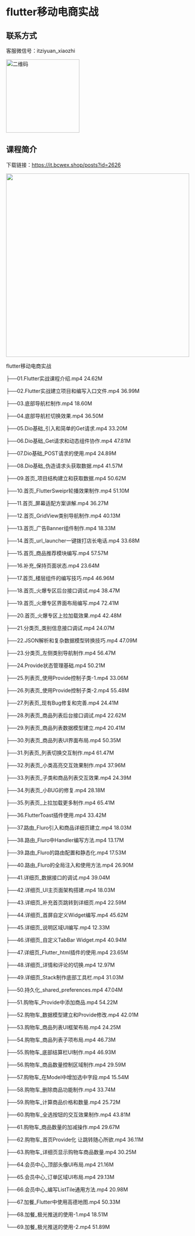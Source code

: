 # flutter移动电商实战

## 联系方式

客服微信号：itziyuan_xiaozhi

<img src="https://ziyuanyun.oss-cn-guangzhou.aliyuncs.com/common/20240614073449/666b82192834a.jpg" width="200" height="200" alt="二维码">

## 课程简介

下载链接：https://it.bcwex.shop/posts?id=2626

<img src="https://ziyuanyun.oss-cn-guangzhou.aliyuncs.com/yun/20240515184147/6644916b2dc22.jpg" width="500" alt="">

  flutter移动电商实战



 ├──01.Flutter实战课程介绍.mp4 24.62M

 ├──02.Flutter实战建立项目和编写入口文件.mp4 36.99M

 ├──03.底部导航栏制作.mp4 18.60M

 ├──04.底部导航栏切换效果.mp4 36.50M

 ├──05.Dio基础_引入和简单的Get请求.mp4 33.20M

 ├──06.Dio基础_Get请求和动态组件协作.mp4 47.81M

 ├──07.Dio基础_POST请求的使用.mp4 24.89M

 ├──08.Dio基础_伪造请求头获取数据.mp4 41.57M

 ├──09.首页_项目结构建立和获取数据.mp4 50.62M

 ├──10.首页_FlutterSweipr轮播效果制作.mp4 51.10M

 ├──11.首页_屏幕适配方案讲解.mp4 36.27M

 ├──12.首页_GridView类别导航制作.mp4 40.13M

 ├──13.首页_广告Banner组件制作.mp4 18.33M

 ├──14.首页_url_launcher一键拨打店长电话.mp4 33.68M

 ├──15.首页_商品推荐模块编写.mp4 57.57M

 ├──16.补充_保持页面状态.mp4 23.64M

 ├──17.首页_楼层组件的编写技巧.mp4 46.96M

 ├──18.首页_火爆专区后台接口调试.mp4 38.47M

 ├──19.首页_火爆专区界面布局编写.mp4 72.41M

 ├──20.首页_火爆专区上拉加载效果.mp4 42.48M

 ├──21.分类页_类别信息接口调试.mp4 24.07M

 ├──22.JSON解析和复杂数据模型转换技巧.mp4 47.09M

 ├──23.分类页_左侧类别导航制作.mp4 56.47M

 ├──24.Provide状态管理基础.mp4 50.21M

 ├──25.列表页_使用Provide控制子类-1.mp4 33.06M

 ├──26.列表页_使用Provide控制子类-2.mp4 55.48M

 ├──27.列表页_现有Bug修复和完善.mp4 24.41M

 ├──28.列表页_商品列表后台接口调试.mp4 22.62M

 ├──29.列表页_商品列表数据模型建立.mp4 20.41M

 ├──30.列表页_商品列表UI界面布局.mp4 50.35M

 ├──31.列表页_列表切换交互制作.mp4 61.47M

 ├──32.列表页_小类高亮交互效果制作.mp4 37.96M

 ├──33.列表页_子类和商品列表交互效果.mp4 24.39M

 ├──34.列表页_小BUG的修复.mp4 28.18M

 ├──35.列表页_上拉加载更多制作.mp4 65.41M

 ├──36.FlutterToast插件使用.mp4 33.42M

 ├──37.路由_Fluro引入和商品详细页建立.mp4 18.03M

 ├──38.路由_Fluro中Handler编写方法.mp4 13.17M

 ├──39.路由_Fluro的路由配置和静态化.mp4 17.53M

 ├──40.路由_Fluro的全局注入和使用方法.mp4 26.90M

 ├──41.详细页_数据接口的调试.mp4 39.04M

 ├──42.详细页_UI主页面架构搭建.mp4 18.03M

 ├──43.详细页_补充首页跳转到详细页.mp4 22.59M

 ├──44.详细页_首屏自定义Widget编写.mp4 45.62M

 ├──45.详细页_说明区域UI编写.mp4 12.33M

 ├──46.详细页_自定义TabBar Widget.mp4 40.94M

 ├──47.详细页_Flutter_html插件的使用.mp4 23.65M

 ├──48.详细页_详情和评论的切换.mp4 12.97M

 ├──49.详细页_Stack制作底部工具栏.mp4 31.03M

 ├──50.持久化_shared_preferences.mp4 47.04M

 ├──51.购物车_Provide中添加商品.mp4 54.22M

 ├──52.购物车_数据模型建立和Provide修改.mp4 42.01M

 ├──53.购物车_商品列表UI框架布局.mp4 24.25M

 ├──54.购物车_商品列表子项布局.mp4 46.73M

 ├──55.购物车_底部结算栏UI制作.mp4 46.93M

 ├──56.购物车_商品数量控制区域制作.mp4 29.59M

 ├──57.购物车_在Model中增加选中字段.mp4 15.54M

 ├──58.购物车_删除商品功能制作.mp4 33.74M

 ├──59.购物车_计算商品价格和数量.mp4 25.72M

 ├──60.购物车_全选按钮的交互效果制作.mp4 43.81M

 ├──61.购物车_商品数量的加减操作.mp4 29.67M

 ├──62.购物车_首页Provide化 让跳转随心所欲.mp4 36.11M

 ├──63.购物车_详细页显示购物车商品数量.mp4 30.25M

 ├──64.会员中心_顶部头像UI布局.mp4 21.16M

 ├──65.会员中心_订单区域UI布局.mp4 29.13M

 ├──66.会员中心_编写ListTile通用方法.mp4 20.98M

 ├──67.加餐_Flutter中使用高德地图.mp4 50.33M

 ├──68.加餐_极光推送的使用-1.mp4 18.51M

 └──69.加餐_极光推送的使用-2.mp4 51.89M

  